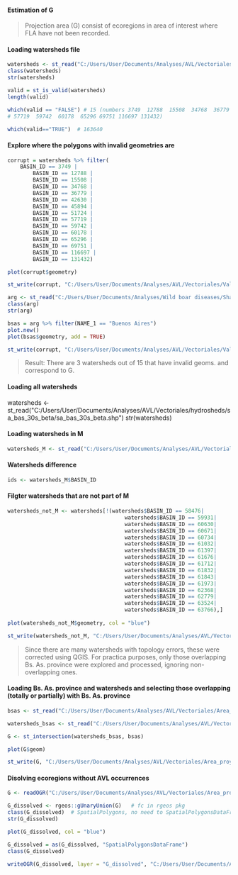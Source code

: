 #### Estimation of G
>Projection area (G) consist of ecoregions in area of interest where FLA have not been recorded.

#### Loading watersheds file 

```r
watersheds <- st_read("C:/Users/User/Documents/Analyses/AVL/Vectoriales/hydrosheds/sa_bas_30s_beta")
class(watersheds)
str(watersheds)

valid = st_is_valid(watersheds)
length(valid)

which(valid == "FALSE") # 15 (numbers 3749  12788  15508  34768  36779  42630  45894  51724  
# 57719  59742  60178  65296 69751 116697 131432)

which(valid=="TRUE")  # 163640
```

#### Explore where the polygons with invalid geometries are

```r
corrupt = watersheds %>% filter(
    BASIN_ID == 3749 | 
        BASIN_ID == 12788 | 
        BASIN_ID == 15508 |
        BASIN_ID == 34768 |
        BASIN_ID == 36779 |
        BASIN_ID == 42630 |
        BASIN_ID == 45894 |
        BASIN_ID == 51724 |
        BASIN_ID == 57719 |
        BASIN_ID == 59742 |
        BASIN_ID == 60178 |
        BASIN_ID == 65296 |
        BASIN_ID == 69751 |
        BASIN_ID == 116697 |
        BASIN_ID == 131432)  

plot(corrupt$geometry)

st_write(corrupt, "C:/Users/User/Documents/Analyses/AVL/Vectoriales/Valid watersheds/Corrupt_watersheds.gpkg", driver = "gpkg")

arg <- st_read("C:/Users/User/Documents/Analyses/Wild boar diseases/Shapefiles/ARG_adm/ARG_adm2.shp")
class(arg)
str(arg)

bsas = arg %>% filter(NAME_1 == "Buenos Aires")
plot.new()
plot(bsas$geometry, add = TRUE)

st_write(corrupt, "C:/Users/User/Documents/Analyses/AVL/Vectoriales/Valid watersheds/Bs_As.gpkg", driver = "gpkg")
```

>Result: There are 3 watersheds out of 15 that have invalid geoms. and correspond to G.

#### Loading all watersheds

watersheds <- st_read("C:/Users/User/Documents/Analyses/AVL/Vectoriales/hydrosheds/sa_bas_30s_beta/sa_bas_30s_beta.shp")
str(watersheds)

#### Loading watersheds in M

```r
watersheds_M <- st_read("C:/Users/User/Documents/Analyses/AVL/Vectoriales/Area_calibracion/Watersheds_AVL.gpkg")
```

#### Watersheds difference

```r
ids <- watersheds_M$BASIN_ID
```

#### Filgter watersheds that are not part of M

```r
watersheds_not_M <- watersheds[!(watersheds$BASIN_ID == 58476|
                                     watersheds$BASIN_ID == 59931|
                                     watersheds$BASIN_ID == 60630|
                                     watersheds$BASIN_ID == 60671|
                                     watersheds$BASIN_ID == 60734|
                                     watersheds$BASIN_ID == 61032|
                                     watersheds$BASIN_ID == 61397|
                                     watersheds$BASIN_ID == 61676|
                                     watersheds$BASIN_ID == 61712|
                                     watersheds$BASIN_ID == 61832|
                                     watersheds$BASIN_ID == 61843|
                                     watersheds$BASIN_ID == 61973|
                                     watersheds$BASIN_ID == 62368|
                                     watersheds$BASIN_ID == 62779|
                                     watersheds$BASIN_ID == 63524|
                                     watersheds$BASIN_ID == 63766),] 
    
plot(watersheds_not_M$geometry, col = "blue")

st_write(watersheds_not_M, "C:/Users/User/Documents/Analyses/AVL/Vectoriales/Valid watersheds/Watersheds_not_M.gpkg", driver = "gpkg")
```

>Since there are many watersheds with topology errors, these were corrected using QGIS. For practica purposes, only those overlapping Bs. As. province were explored and processed, ignoring non-overlapping ones. 

#### Loading Bs. As. province and watersheds and selecting those overlapping (totally or partially) with Bs. As. province

```r
bsas <- st_read("C:/Users/User/Documents/Analyses/AVL/Vectoriales/Area_calibracion/Bs.As_province.gpkg")

watersheds_bsas <- st_read("C:/Users/User/Documents/Analyses/AVL/Vectoriales/Watersheds/Watersheds_not_M_subset.gpkg")

G <- st_intersection(watersheds_bsas, bsas)

plot(G$geom)

st_write(G, "C:/Users/User/Documents/Analyses/AVL/Vectoriales/Area_proyeccion/G.gpkg")
```

#### Disolving ecoregions without AVL occurrences

```r
G <- readOGR("C:/Users/User/Documents/Analyses/AVL/Vectoriales/Area_proyeccion/G.gpkg")

G_dissolved <- rgeos::gUnaryUnion(G)   # fc in rgeos pkg
class(G_dissolved)  # SpatialPolygons, no need to SpatialPolygonsDataFrame
str(G_dissolved)

plot(G_dissolved, col = "blue")

G_dissolved = as(G_dissolved, "SpatialPolygonsDataFrame")
class(G_dissolved)

writeOGR(G_dissolved, layer = "G_dissolved", "C:/Users/User/Documents/Analyses/AVL/Vectoriales/Area_proyeccion/G_final.shp", driver = "ESRI Shapefile")
```
